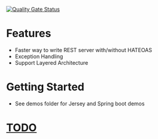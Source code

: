 [![Quality Gate Status](https://sonarcloud.io/api/project_badges/measure?project=org.divy%3Abo-framework-root&metric=alert_status)](https://sonarcloud.io/dashboard?id=org.divy%3Abo-framework-root)

Features
========

* Faster way to write REST server with/without HATEOAS
* Exception Handling
* Support Layered Architecture


Getting Started
===============

* See demos folder for Jersey and Spring boot demos

[TODO](https://github.com/divyakumarjain/bo-framework/blob/master/tasks/TODO.md)
===============


